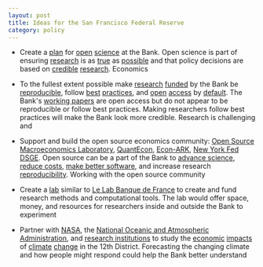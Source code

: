 ```yaml
---
layout: post
title: Ideas for the San Francisco Federal Reserve 
category: policy
---
```


* Create a [plan](https://libereurope.eu/blog/2018/07/05/frenchopenscienceplan/) for [open](https://ec.europa.eu/digital-single-market/en/news/open-innovation-open-science-open-world-vision-europe) [science](https://www.nap.edu/catalog/25116/open-science-by-design-realizing-a-vision-for-21st-century) at the Bank. Open science is part of ensuring [research](https://www.americanscientist.org/article/the-statistical-crisis-in-science) is as [true](https://journals.plos.org/plosmedicine/article?id=10.1371/journal.pmed.0020124) as [possible](http://www.stat.columbia.edu/~gelman/research/unpublished/p_hacking.pdf) and that policy decisions are based on [credible](http://science.sciencemag.org/content/357/6351/531) [research](http://annals.org/aim/fullarticle/733696/reproducible-research-moving-toward-research-public-can-really-trust). Economics 

* To the fullest extent possible make [research](https://www.nature.com/articles/d41586-018-05990-5) [funded](https://www.ijcb.org/about/sponsors.htm) by the Bank be [reproducible](https://www.nature.com/articles/s41562-016-0021), follow [best](https://www.fosteropenscience.eu/learning/best-practice-in-open-research/#/id/5abe17ffdd1827131b90e618) [practices](https://f1000research.com/articles/6-876/v1), and [open](https://cos.io/our-services/open-science-badges/) [access](http://cyber.harvard.edu/hoap/Good_practices_for_university_open-access_policies) by [default](http://ec.europa.eu/research/participants/data/ref/h2020/grants_manual/hi/oa_pilot/h2020-hi-oa-pilot-guide_en.pdf). The Bank's [working papers](https://www.frbsf.org/economic-research/publications/working-papers/) are open access but do not appear to be reproducible or follow best practices. Making researchers follow best practices will make the Bank look more credible. Research is challenging and 

* Support and build the open source economics community: [Open Source Macroeconomics Laboratory](https://github.com/OpenSourceMacro), [QuantEcon](https://quantecon.org/), [Econ-ARK](https://econ-ark.org/), [New York Fed DSGE](https://github.com/FRBNY-DSGE). Open source can be a part of the Bank to [advance science](https://18f.gsa.gov/2018/07/12/the-case-for-open-source-software/), [reduce costs](https://sourcecode.cio.gov/), [make better software](https://18f.gsa.gov/2014/07/29/18f-an-open-source-team/), and increase research [reproducibility](https://journals.plos.org/ploscompbiol/article?id=10.1371/journal.pcbi.1003285). Working with the open source community 

* Create a [lab](https://www2.eecs.berkeley.edu/Pubs/TechRpts/2013/EECS-2013-123.pdf) similar to [Le Lab Banque de France](https://www.banque-france.fr/en/banque-de-france/about-banque-de-france/le-lab-banque-de-france) to create and fund research methods and computational tools. The lab would offer space, money, and resources for researchers inside and outside the Bank to experiment 

* Partner with [NASA](https://climate.nasa.gov/), the [National Oceanic and Atmospheric Administration](http://www.noaa.gov/climate), and [research institutions](https://climatechange.ucdavis.edu/) to study the [economic](http://science.sciencemag.org/content/356/6345/1362) [impacts](https://www.nature.com/articles/d41586-018-05219-5) of [climate](https://www.washingtonpost.com/national/as-temperatures-keep-trending-up-heat-belt-cities-maneuver-to-stay-livable/2018/08/29/3c7ef2f2-ab15-11e8-a8d7-0f63ab8b1370_story.html?utm_term=.a1b4f5a466d9) [change](https://www.frbsf.org/our-district/about/sf-fed-blog/climate-change-reshaping-communities/?) in the 12th District. Forecasting the changing climate and how people might respond could help the Bank better understand 
